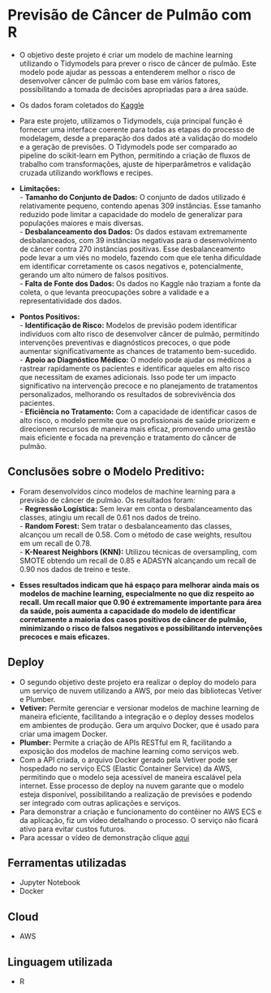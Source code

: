 # Previsão de Câncer de Pulmão com R

- O objetivo deste projeto é criar um modelo de machine learning utilizando o Tidymodels para prever o risco de câncer de pulmão. Este modelo pode ajudar as pessoas a entenderem melhor o risco de desenvolver câncer de pulmão com base em vários fatores, possibilitando a tomada de decisões apropriadas para a área saúde.
      
- Os dados foram coletados do [Kaggle](https://www.kaggle.com/datasets/mysarahmadbhat/lung-cancer/data)
  
- Para este projeto, utilizamos o Tidymodels, cuja principal função é fornecer uma interface coerente para todas as etapas do processo de modelagem, desde a preparação dos dados até a validação do modelo e a geração de previsões. O Tidymodels pode ser comparado ao pipeline do scikit-learn em Python, permitindo a criação de fluxos de trabalho com transformações, ajuste de hiperparâmetros e validação cruzada utilizando workflows e recipes.

- **Limitações:**  
         - **Tamanho do Conjunto de Dados:** O conjunto de dados utilizado é relativamente pequeno, contendo apenas 309 instâncias. Esse tamanho reduzido pode limitar a capacidade do modelo de generalizar para populações maiores e mais diversas.  
      - **Desbalanceamento dos Dados:** Os dados estavam extremamente desbalanceados, com 39 instâncias negativas para o desenvolvimento de câncer contra 270 instâncias positivas. Esse desbalanceamento pode levar a um viés no modelo, fazendo com que ele tenha dificuldade em identificar corretamente os casos negativos e, potencialmente, gerando um alto número de falsos positivos.  
      - **Falta de Fonte dos Dados:** Os dados no Kaggle não traziam a fonte da coleta, o que levanta preocupações sobre a validade e a representatividade dos dados.    
    
- **Pontos Positivos:**  
      - **Identificação de Risco:** Modelos de previsão podem identificar indivíduos com alto risco de desenvolver câncer de pulmão, permitindo intervenções preventivas e diagnósticos precoces, o que pode aumentar significativamente as chances de tratamento bem-sucedido.    
      - **Apoio ao Diagnóstico Médico:** O modelo pode ajudar os médicos a rastrear rapidamente os pacientes e identificar aqueles em alto risco que necessitam de exames adicionais. Isso pode ter um impacto significativo na intervenção precoce e no planejamento de tratamentos personalizados, melhorando os resultados de sobrevivência dos pacientes.    
      - **Eficiência no Tratamento:** Com a capacidade de identificar casos de alto risco, o modelo permite que os profissionais de saúde priorizem e direcionem recursos de maneira mais eficaz, promovendo uma gestão mais eficiente e focada na prevenção e tratamento do câncer de pulmão.    

## Conclusões sobre o Modelo Preditivo:    
- Foram desenvolvidos cinco modelos de machine learning para a previsão de câncer de pulmão. Os resultados foram:  
      - **Regressão Logística:** Sem levar em conta o desbalanceamento das classes, atingiu um recall de 0.61 nos dados de treino.    
      - **Random Forest:** Sem tratar o desbalanceamento das classes, alcançou um recall de 0.58. Com o método de case weights, resultou em um recall de 0.78.  
      - **K-Nearest Neighbors (KNN):** Utilizou técnicas de oversampling, com SMOTE obtendo um recall de 0.85 e ADASYN alcançando um recall de 0.90 nos dados de treino e teste.  

- **Esses resultados indicam que há espaço para melhorar ainda mais os modelos de machine learning, especialmente no que diz respeito ao recall. Um recall maior que 0.90 é extremamente importante para área da saúde, pois aumenta a capacidade do modelo de identificar corretamente a maioria dos casos positivos de câncer de pulmão, minimizando o risco de falsos negativos e possibilitando intervenções precoces e mais eficazes.**  

## Deploy  
- O segundo objetivo deste projeto era realizar o deploy do modelo para um serviço de nuvem utilizando a AWS, por meio das bibliotecas Vetiver e Plumber.
- **Vetiver:** Permite gerenciar e versionar modelos de machine learning de maneira eficiente, facilitando a integração e o deploy desses modelos em ambientes de produção. Gera um arquivo Docker, que é usado para criar uma imagem Docker.
- **Plumber:** Permite a criação de APIs RESTful em R, facilitando a exposição dos modelos de machine learning como serviços web.
- Com a API criada, o arquivo Docker gerado pela Vetiver pode ser hospedado no serviço ECS (Elastic Container Service) da AWS, permitindo que o modelo seja acessível de maneira escalável pela internet. Esse processo de deploy na nuvem garante que o modelo esteja disponível, possibilitando a realização de previsões e podendo ser integrado com outras aplicações e serviços.
- Para demonstrar a criação e funcionamento do contêiner no AWS ECS e da aplicação, fiz um vídeo detalhando o processo. O serviço não ficará ativo para evitar custos futuros.
- Para acessar o vídeo de demonstração clique [aqui](https://drive.google.com/drive/folders/1CjE35TrdnHBjZnJEEKLZ7MxsMdNOz_wU)

## Ferramentas utilizadas

* Jupyter Notebook
* Docker
  
## Cloud

* AWS
  
## Linguagem utilizada

* R


